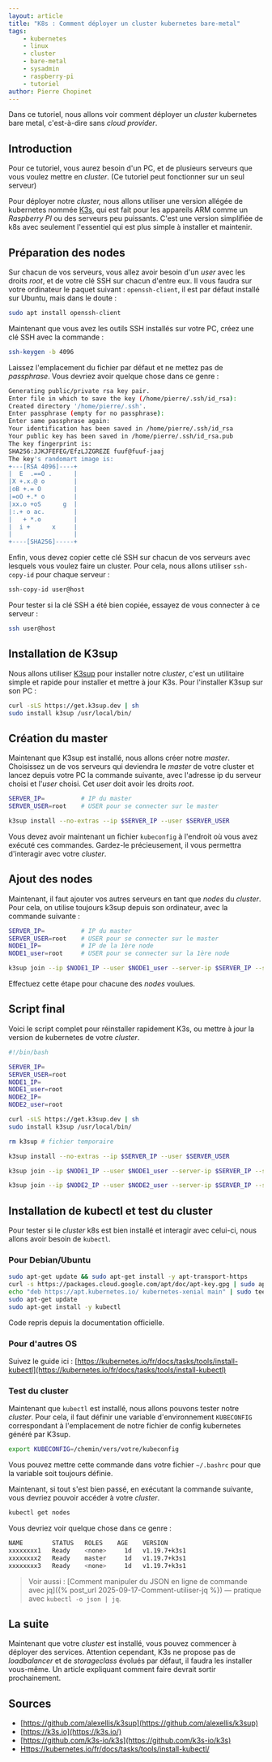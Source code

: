 ```yaml
---
layout: article
title: "K8s : Comment déployer un cluster kubernetes bare-metal"
tags:
    - kubernetes
    - linux
    - cluster
    - bare-metal
    - sysadmin
    - raspberry-pi
    - tutoriel
author: Pierre Chopinet
---
```


Dans ce tutoriel, nous allons voir comment déployer un *cluster* kubernetes bare metal, c'est-à-dire sans *cloud provider*.

<!--more-->

## Introduction

Pour ce tutoriel, vous aurez besoin d'un PC, et de plusieurs serveurs que vous voulez mettre en *cluster*. (Ce tutoriel peut fonctionner sur un seul serveur)

Pour déployer notre *cluster,* nous allons utiliser une version allégée de kubernetes nommée [K3s](https://k3s.io), qui est fait pour les appareils ARM comme un *Raspberry PI* ou des serveurs peu puissants. C'est une version simplifiée de k8s avec seulement l'essentiel qui est plus simple à installer et maintenir.

## Préparation des nodes

Sur chacun de vos serveurs, vous allez avoir besoin d'un *user* avec les droits *root*, et de votre clé SSH sur chacun d'entre eux. Il vous faudra sur votre ordinateur le paquet suivant : `openssh-client`, il est par défaut installé sur Ubuntu, mais dans le doute :
```bash
sudo apt install openssh-client
```

Maintenant que vous avez les outils SSH installés sur votre PC, créez une clé SSH avec la commande :

```bash
ssh-keygen -b 4096
```
Laissez l'emplacement du fichier par défaut et ne mettez pas de *passphrase*.
Vous devriez avoir quelque chose dans ce genre :

```bash
Generating public/private rsa key pair.
Enter file in which to save the key (/home/pierre/.ssh/id_rsa):
Created directory '/home/pierre/.ssh'.
Enter passphrase (empty for no passphrase):
Enter same passphrase again:
Your identification has been saved in /home/pierre/.ssh/id_rsa
Your public key has been saved in /home/pierre/.ssh/id_rsa.pub
The key fingerprint is:
SHA256:JJKJFEFEG/EfzLJZGREZE fuuf@fuuf-jaaj
The key's randomart image is:
+---[RSA 4096]----+
|  E  .==O .      |
|X +.x.@ o        |
|oB +.= O         |
|=oO +.* o        |
|xx.o +oS      g  |
|:.+ o ac.        |
|   + *.o         |
|  i +      x     |
|                 |
+----[SHA256]-----+
```

Enfin, vous devez copier cette clé SSH sur chacun de vos serveurs avec lesquels vous voulez faire un cluster. Pour cela, nous allons utiliser `ssh-copy-id` pour chaque serveur :
```bash
ssh-copy-id user@host
```
Pour tester si la clé SSH a été bien copiée, essayez de vous connecter à ce serveur :

```bash
ssh user@host
```

##  Installation de K3sup

Nous allons utiliser [K3sup](https://github.com/alexellis/k3sup) pour installer notre *cluster*, c'est un utilitaire simple et rapide pour installer et mettre à jour K3s.
Pour l'installer K3sup sur son PC :

```bash
curl -sLS https://get.k3sup.dev | sh
sudo install k3sup /usr/local/bin/
```

## Création du master

Maintenant que K3sup est installé, nous allons créer notre *master*. Choisissez un de vos serveurs qui deviendra le *master* de votre cluster et lancez depuis votre PC la commande suivante, avec l'adresse ip du serveur choisi et l'*user* choisi. Cet *user* doit avoir les droits *root*.

```bash
SERVER_IP=          # IP du master
SERVER_USER=root    # USER pour se connecter sur le master

k3sup install --no-extras --ip $SERVER_IP --user $SERVER_USER
```
Vous devez avoir maintenant un fichier `kubeconfig` à l'endroit où vous avez exécuté ces commandes. Gardez-le précieusement, il vous permettra d'interagir avec votre *cluster*.

## Ajout des nodes

Maintenant, il faut ajouter vos autres serveurs en tant que *nodes* du *cluster*. Pour cela, on utilise toujours k3sup depuis son ordinateur, avec la commande suivante :

```bash
SERVER_IP=          # IP du master
SERVER_USER=root    # USER pour se connecter sur le master
NODE1_IP=           # IP de la 1ère node
NODE1_user=root     # USER pour se connecter sur la 1ère node

k3sup join --ip $NODE1_IP --user $NODE1_user --server-ip $SERVER_IP --server-user $SERVER_USER
```
Effectuez cette étape pour chacune des *nodes* voulues.

## Script final

Voici le script complet pour réinstaller rapidement K3s, ou mettre à jour la version de kubernetes de votre *cluster*.

```bash
#!/bin/bash

SERVER_IP=
SERVER_USER=root
NODE1_IP=
NODE1_user=root
NODE2_IP=
NODE2_user=root

curl -sLS https://get.k3sup.dev | sh
sudo install k3sup /usr/local/bin/

rm k3sup # fichier temporaire

k3sup install --no-extras --ip $SERVER_IP --user $SERVER_USER

k3sup join --ip $NODE1_IP --user $NODE1_user --server-ip $SERVER_IP --server-user $SERVER_USER

k3sup join --ip $NODE2_IP --user $NODE2_user --server-ip $SERVER_IP --server-user $SERVER_USER
```

##  Installation de kubectl et test du cluster

Pour tester si le *cluster* k8s est bien installé et interagir avec celui-ci, nous allons avoir besoin de `kubectl`.

### Pour Debian/Ubuntu

```bash
sudo apt-get update && sudo apt-get install -y apt-transport-https
curl -s https://packages.cloud.google.com/apt/doc/apt-key.gpg | sudo apt-key add -
echo "deb https://apt.kubernetes.io/ kubernetes-xenial main" | sudo tee -a /etc/apt/sources.list.d/kubernetes.list
sudo apt-get update
sudo apt-get install -y kubectl
```
Code repris depuis la documentation officielle.

### Pour d'autres OS

Suivez le guide ici : [https://kubernetes.io/fr/docs/tasks/tools/install-kubectl](https://kubernetes.io/fr/docs/tasks/tools/install-kubectl)

### Test du cluster

Maintenant que `kubectl` est installé, nous allons pouvons tester notre *cluster*. Pour cela, il faut définir une variable d'environnement `KUBECONFIG` correspondant à l'emplacement de notre fichier de config kubernetes généré par K3sup.

```bash
export KUBECONFIG=/chemin/vers/votre/kubeconfig
```
Vous pouvez mettre cette commande dans votre fichier `~/.bashrc` pour que la variable soit toujours définie.

Maintenant, si tout s'est bien passé, en exécutant la commande suivante, vous devriez pouvoir accéder à votre *cluster*.
```bash
kubectl get nodes
```
Vous devriez voir quelque chose dans ce genre :
```bash
NAME        STATUS   ROLES    AGE    VERSION
xxxxxxxx1   Ready    <none>     1d   v1.19.7+k3s1
xxxxxxxx2   Ready    master     1d   v1.19.7+k3s1
xxxxxxxx3   Ready    <none>     1d   v1.19.7+k3s1
```

> Voir aussi : [Comment manipuler du JSON en ligne de commande avec jq]({% post_url 2025-09-17-Comment-utiliser-jq %}) — pratique avec `kubectl -o json | jq`.
## La suite

Maintenant que votre *cluster* est installé, vous pouvez commencer à déployer des services. Attention cependant, K3s ne propose pas de *loadbalancer* et de *storageclass* évolués par défaut, il faudra les installer vous-même. Un article expliquant comment faire devrait sortir prochainement.

## Sources

- [https://github.com/alexellis/k3sup](https://github.com/alexellis/k3sup)
- [https://k3s.io](https://k3s.io/)
- [https://github.com/k3s-io/k3s](https://github.com/k3s-io/k3s)
- [Https://kubernetes.io/fr/docs/tasks/tools/install-kubectl/](https://kubernetes.io/fr/docs/tasks/tools/install-kubectl/)
